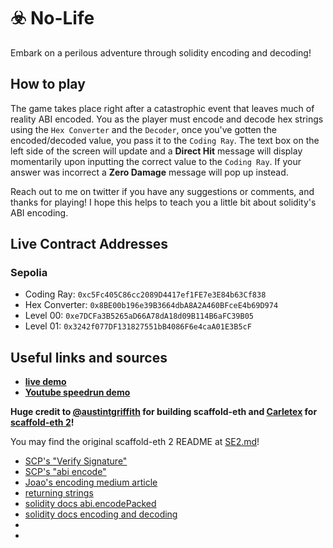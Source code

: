 # ☣️ No-Life

Embark on a perilous adventure through solidity encoding and decoding!

## How to play

The game takes place right after a catastrophic event that leaves much of reality ABI encoded. You as the player must encode and decode hex strings using the `Hex Converter` and the `Decoder`, once you've gotten the encoded/decoded value, you pass it to the `Coding Ray`. The text box on the left side of the screen will update and a **Direct Hit** message will display momentarily upon inputting the correct value to the `Coding Ray`. If your answer was incorrect a **Zero Damage** message will pop up instead.

Reach out to me on twitter if you have any suggestions or comments, and thanks for playing! I hope this helps to teach you a little bit about solidity's ABI encoding.

## Live Contract Addresses

### Sepolia

- Coding Ray: `0xc5Fc405C86cc2089D4417ef1FE7e3E84b63Cf838`
- Hex Converter: `0x8BE00b196e39B3664dbA8A2A460BFceE4b69D974`
- Level 00: `0xe7DCFa3B5265aD66A78dA18d09B114B6aFC39B05`
- Level 01: `0x3242f077DF131827551bB4086F6e4caA01E3B5cF`

## Useful links and sources

- **[live demo](https://no-life-rohannero.vercel.app/)**
- **[Youtube speedrun demo](https://youtu.be/pAEtaWvoB_0)**

**Huge credit to [@austintgriffith](https://github.com/austintgriffith) for building scaffold-eth and [Carletex](https://github.com/carletex) for [scaffold-eth 2](https://github.com/scaffold-eth/se-2)!**

You may find the original scaffold-eth 2 README at [SE2.md](SE2.md)!

- [SCP's "Verify Signature"](https://www.youtube.com/watch?v=vYwYe-Gv_XI)
- [SCP's "abi encode"](https://solidity-by-example.org/abi-encode/)
- [Joao's encoding medium article](https://medium.com/coinmonks/abi-encode-and-decode-using-solidity-2d372a03e110)
- [returning strings](https://solidity-kr.readthedocs.io/ko/latest/frequently-asked-questions.html)
- [solidity docs abi.encodePacked](https://docs.soliditylang.org/en/v0.8.11/abi-spec.html?highlight=encodepacked#non-standard-packed-mode)
- [solidity docs encoding and decoding](https://docs.soliditylang.org/en/v0.8.19/units-and-global-variables.html#abi-encoding-and-decoding-functions)
- []()
- []()
